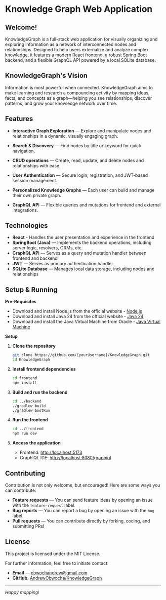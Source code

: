 # Knowledge Graph Web Application

## Welcome!
KnowledgeGraph is a full-stack web application for visually organizing and exploring information as a network of interconnected nodes and relationships. Designed to help users externalize and analyze complex knowledge, it features a modern React frontend, a robust Spring Boot backend, and a flexible GraphQL API powered by a local SQLite database.


## KnowledgeGraph's Vision
Information is most powerful when connected. KnowledgeGraph aims to make learning and research a compounding activity by mapping ideas, facts, and concepts as a graph—helping you see relationships, discover patterns, and grow your knowledge network over time.


## Features
- **Interactive Graph Exploration** — Explore and manipulate nodes and relationships in a dynamic, visually engaging graph.

- **Search & Discovery** — Find nodes by title or keyword for quick navigation.

- **CRUD operations** — Create, read, update, and delete nodes and relationships with ease.

- **User Authentication** — Secure login, registration, and JWT-based session management.

- **Personalized Knowledge Graphs** — Each user can build and manage their own private graph.

- **GraphQL API** — Flexible queries and mutations for frontend and external integrations.


## Technologies

- **React** - Handles the user presentation and experience in the frontend
- **SpringBoot (Java)** — Implements the backend operations, including server logic, resolvers, ORMs, etc.
- **GraphQL API** — Serves as a query and mutation handler between frontend and backend
- **JWT** — Serves as primary authentication handler
- **SQLite Database** — Manages local data storage, including nodes and relationships
 
## Setup & Running

**Pre-Requisites**
- Download and install Node.js from the official website - [Node.js](https://nodejs.org/en/download/)
- Download and install Java 24 from the official website - [Java 24](https://www.oracle.com/java/technologies/downloads/)
- Download and install the Java Virtual Machine from Oracle - [Java Virtual Machine](https://www.oracle.com/java/technologies/downloads/)

**Setup**
1. **Clone the repository**
   ```sh
   git clone https://github.com/{yourUsername}/KnowledgeGraph.git
   cd KnowledgeGraph
   ```
2. **Install frontend dependencies**
   ```sh
   cd frontend
   npm install
   ```

3. **Build and run the backend**
   ```sh
   cd ../backend
   ./gradlew build
   ./gradlew bootRun
   ```

4. **Run the frontend**
   ```sh
   cd ../frontend
   npm run dev
   ```

5. **Access the application**
   - Frontend: [http://localhost:5173](http://localhost:5173)
   - GraphiQL IDE: [http://localhost:8080/graphiql](http://localhost:8080/graphiql)

## Contributing

Contribution is not only welcome, but encouraged! Here are some ways you can contribute:

- **Feature requests** — You can send feature ideas by opening an issue with the `feature-request` label.
- **Bug reports** — You can report a bug by opening an issue with the `bug` label.
- **Pull requests** — You can contribute directly by forking, coding, and submitting PRs!

## License

This project is licensed under the MIT License.

For further information, feel free to initiate contact:

- **Email** — obwochandrew@gmail.com 
- **GitHub:** [AndrewObwocha/KnowledgeGraph](https://github.com/AndrewObwocha/KnowledgeGraph)

---

*Happy mapping!*